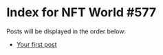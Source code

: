 # Index for NFT World #577
Posts will be displayed in the order below:

- [Your first post](./001-first.md)

